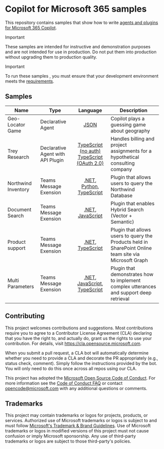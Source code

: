 # Copilot for Microsoft 365 samples

This repository contains samples that show how to write [agents and plugins for Microsoft 365 Copilot](https://learn.microsoft.com/microsoft-365-copilot/extensibility/).

> [!IMPORTANT]
> These samples are intended for instructive and demonstration purposes and are not intended for use in production. Do not put them into production without upgrading them to production quality.

> [!IMPORTANT]  
> To run these samples , you must ensure that your development environment meets the [requirements](https://learn.microsoft.com/microsoft-365-copilot/extensibility/prerequisites).

## Samples

| Name    | Type |Language | Description
| -------- | --- | :-------: | ------- |
| Geo-Locator Game | Declarative Agent | [JSON](./samples/cext-geolocator-game) | Copilot plays a guessing game about geography |
| Trey Research | Declarative Agent with API Plugin | [TypeScript (no auth)](./samples//cext-trey-research/) [TypeScript (OAuth 2.0)](./samples/cext-trey-research-auth/) | Handles billing and project assignments for a hypothetical consulting company |
| Northwind Inventory | Teams Message Exension | [.NET](./samples/msgext-northwind-inventory-csharp), [Python](./samples/msgext-northwind-inventory-python), [TypeScript](./samples/msgext-northwind-inventory-ts) | Plugin that allows users to query the Northwind Database
| Document Search | Teams Message Exension | [.NET](./samples/msgext-doc-search-csharp), [JavaScript](./samples/msgext-doc-search-js) | Plugin that enables Hybrid Search (Vector + Semantic)
| Product support | Teams Message Exension | [.NET](./samples/msgext-product-support-sso-csharp), [TypeScript](./samples/msgext-product-support-sso-ts) | Plugin that allows users to query the Products held in SharePoint Online team site via Microsoft Graph
| Multi Parameters | Teams Message Exension | [.NET](./samples/msgext-multiparam-csharp), [JavaScript](./samples/msgext-multiparam-js), [TypeScript](./samples/msgext-multiparam-ts) | Plugin that demonstrates how to implement complex utterances and support deep retrieval

## Contributing

This project welcomes contributions and suggestions.  Most contributions require you to agree to a
Contributor License Agreement (CLA) declaring that you have the right to, and actually do, grant us
the rights to use your contribution. For details, visit <https://cla.opensource.microsoft.com>.

When you submit a pull request, a CLA bot will automatically determine whether you need to provide
a CLA and decorate the PR appropriately (e.g., status check, comment). Simply follow the instructions
provided by the bot. You will only need to do this once across all repos using our CLA.

This project has adopted the [Microsoft Open Source Code of Conduct](https://opensource.microsoft.com/codeofconduct/).
For more information see the [Code of Conduct FAQ](https://opensource.microsoft.com/codeofconduct/faq/) or
contact [opencode@microsoft.com](mailto:opencode@microsoft.com) with any additional questions or comments.

## Trademarks

This project may contain trademarks or logos for projects, products, or services. Authorized use of Microsoft
trademarks or logos is subject to and must follow [Microsoft's Trademark & Brand Guidelines](https://www.microsoft.com/en-us/legal/intellectualproperty/trademarks/usage/general).
Use of Microsoft trademarks or logos in modified versions of this project must not cause confusion or imply Microsoft sponsorship.
Any use of third-party trademarks or logos are subject to those third-party's policies.
